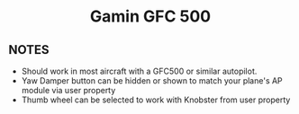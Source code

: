 <!-- PROJECT LOGO -->
<p align="center">
  <h1 align="center">Gamin GFC 500</h1>
</p>

## NOTES

- Should work in most aircraft with a GFC500 or similar autopilot. 
- Yaw Damper button can be hidden or shown to match your plane's AP module via user property
- Thumb wheel can be selected to work with Knobster from user property